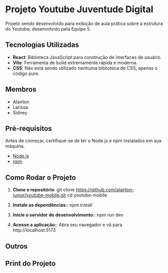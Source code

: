 # Projeto Youtube Juventude Digital

Projeto sendo desenvolvido para exibição de aula prática sobre a estrutura do Youtube, desenvolvido pela Equipe 5.

## Tecnologias Utilizadas

- **React**: Biblioteca JavaScript para construção de interfaces de usuário.
- **Vite**: Ferramenta de build extremamente rápida e moderna.
 - **CSS**: Não está sendo utilizado nenhuma biblioteca de CSS, apenas o código puro.

## Membros 

 - Alairton
 - Larissa
 - Sidney

## Pré-requisitos

Antes de começar, certifique-se de ter o Node.js e npm instalados em sua máquina.

- [Node.js](https://nodejs.org/)
- [npm](https://www.npmjs.com/)

## Como Rodar o Projeto

1. **Clone o repositório**:
   git clone https://github.com/alairton-junior/youtube-mobile.git
   cd youtube-mobile

2. **Instale as dependências:**:
   npm install
  
3. **Inicie o servidor de desenvolvimento:**:
   npm run dev

4. **Acesse a aplicação:**:
   Abra seu navegador e vá para http://localhost:5173

## Outros

## Print do Projeto

